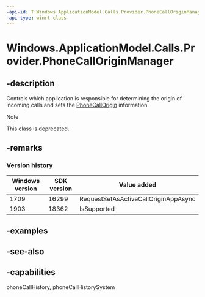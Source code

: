 ```yaml
---
-api-id: T:Windows.ApplicationModel.Calls.Provider.PhoneCallOriginManager
-api-type: winrt class
---
```


<!-- Class syntax.
public class PhoneCallOriginManager 
-->

# Windows.ApplicationModel.Calls.Provider.PhoneCallOriginManager

## -description

Controls which application is responsible for determining the origin of incoming calls and sets the [PhoneCallOrigin](phonecallorigin.md) information.

> [!NOTE]
> This class is deprecated.

## -remarks

### Version history

| Windows version | SDK version | Value added |
| -- | -- | -- |
| 1709 | 16299 | RequestSetAsActiveCallOriginAppAsync |
| 1903 | 18362 | IsSupported |

## -examples

## -see-also

## -capabilities

phoneCallHistory, phoneCallHistorySystem
